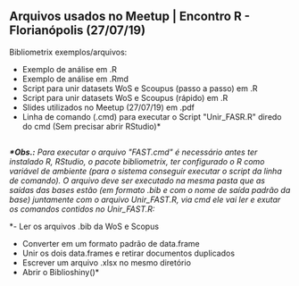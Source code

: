 ## Arquivos usados no Meetup | Encontro R - Florianópolis (27/07/19)

Bibliometrix exemplos/arquivos:

- Exemplo de análise em .R
- Exemplo de análise em .Rmd
- Script para unir datasets WoS e Scoupus (passo a passo) em .R
- Script para unir datasets WoS e Scoupus (rápido) em .R
- Slides utilizados no Meetup (27/07/19) em .pdf
- Linha de comando (.cmd) para executar o Script "Unir_FASR.R" diredo do cmd (Sem precisar abrir RStudio)*

##

*__*Obs.:__ Para executar o arquivo "FAST.cmd" é necessário antes ter instalado R, RStudio, o pacote bibliometrix, ter configurado o R como variável de ambiente (para o sistema conseguir executar o script da linha de comando). O arquivo deve ser executado na mesma pasta que as saídas das bases estão (em formato .bib e com o nome de saída padrão da base) juntamente com o arquivo Unir_FAST.R, via cmd ele vai ler e exutar os comandos contidos no Unir_FAST.R:*

*- Ler os arquivos .bib da WoS e Scopus
- Converter em um formato padrão de data.frame
- Unir os dois data.frames e retirar documentos duplicados
- Escrever um arquivo .xlsx no mesmo diretório
- Abrir o Biblioshiny()*
